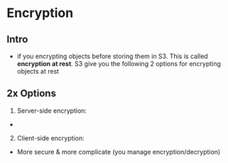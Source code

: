 # Encryption

## Intro
* if you encrypting objects before storing them in S3.
  This is called **encryption at rest**. S3 give you the following 2 options
  for encrypting objects at rest

## 2x Options
1) Server-side encryption:
  *
  
2) Client-side encryption:
  * More secure & more complicate (you manage encryption/decryption)
